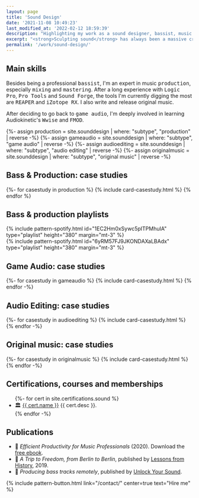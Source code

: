 ```yaml
---
layout: page
title: 'Sound Design'
date: '2021-11-08 10:49:23'
last_modified_at: '2022-02-12 18:59:39'
description: "Highlighting my work as a sound designer, bassist, music producer and composer, game audio specialist and audio editor."
excerpt: "<strong>Sculpting sound</strong> has always been a massive creative push. Whether creating the foundation with the bass, realizing an artist’s vision by producing and mixing, recording in the field for game audio and up to editing and restoration, sound design is a constant source of excitement."
permalink: '/work/sound-design/'
---
```

## Main skills

Besides being a professional <kbd>bassist</kbd>, I'm an expert in music <kbd>production</kbd>, especially <kbd>mixing</kbd> and <kbd>mastering</kbd>.  After a long experience with <kbd>Logic Pro</kbd>, <kbd>Pro Tools</kbd> and <kbd>Sound Forge</kbd>, the tools I'm currently digging the most are <kbd>REAPER</kbd> and <kbd>iZotope RX</kbd>. I also write and release original music.

After deciding to go back to <kbd>game audio</kbd>, I'm deeply involved in learning Audiokinetic's <kbd>Wwise</kbd> and <kbd>FMOD</kbd>.

<section class="m2m-entry my-5 pb-1">
{%- assign production = site.sounddesign | where: "subtype", "production" | reverse -%}
{%- assign gameaudio = site.sounddesign | where: "subtype", "game audio" | reverse -%}
{%- assign audioediting = site.sounddesign | where: "subtype", "audio editing" | reverse -%}
{%- assign originalmusic = site.sounddesign | where: "subtype", "original music" | reverse -%}
  <div class="h-feed">
  <h2 class="p-name h1 fs-1 text-center text-uppercase m2m-text-rotate mt-5">Bass & Production: case studies</h2>
    <div class="card-group mt-5">
      <div class="row row-cols-1 row-cols-sm-2 g-4">
        {%- for casestudy in production %}
        {% include card-casestudy.html %}
        {% endfor %}
      </div>
    </div>
  </div>
  <h2 class="h1 fs-2 text-center m2m-text-rotate mt-5">Bass & production playlists</h2>
  <div class="row row-cols-1 row-cols-sm-2 g-4">
    <div class="col">
      {% include pattern-spotify.html id="1EC2Hm0xSywc5pITPMhuIA" type="playlist" height="380" margin="mt-3" %}
    </div>
    <div class="col">
      {% include pattern-spotify.html id="6yRM57FJ9JKONDAXaLBAdx" type="playlist" height="380" margin="mt-3" %}
    </div>
  </div>
</section>
<section class="m2m-entry my-5 pb-3">
  <div class="h-feed">
  <h2 class="p-name h1 fs-1 text-center text-uppercase m2m-text-rotate my-5">Game Audio: case studies</h2>  
    <div class="card-group mt-5 pb-3">
      <div class="row row-cols-1 row-cols-sm-2 g-4">
      {%- for casestudy in gameaudio %}
      {% include card-casestudy.html %}
      {% endfor -%}
      </div>
    </div>    
  </div>
</section>
<section class="m2m-entry my-5 pb-3">
  <div class="h-feed">
  <h2 class="p-name h1 fs-1 text-center text-uppercase m2m-text-rotate my-5">Audio Editing: case studies</h2>
    <div class="card-group pb-3">
      <div class="row row-cols-1 row-cols-sm-2 g-4">
      {%- for casestudy in audioediting %}
      {% include card-casestudy.html %}
      {% endfor -%}
      </div>
    </div>  
  </div>
</section>
<section class="m2m-entry my-5 pb-3">
  <div class="h-feed">
  <h2 class="p-name h1 fs-1 text-center text-uppercase m2m-text-rotate my-5">Original music: case studies</h2>
    <div class="card-group pb-3">
      <div class="row row-cols-1 row-cols-sm-2 g-4">
      {%- for casestudy in originalmusic %}
      {% include card-casestudy.html %}
      {% endfor -%}
      </div>
    </div>  
  </div>
</section>

## Certifications, courses and memberships

<ul class="list-group list-group-flush ps-0">
  {%- for cert in site.certifications.sound %}
  <li class="list-group-item my-0 ps-0 pb-3">
    <span class="pe-1">🏛</span> <a href="{{ cert.href }}">{{ cert.name }}</a> {{ cert.desc }}.
  </li>
  {% endfor -%}
</ul>

## Publications

<ul class="list-group list-group-flush ps-0">
  <li class="list-group-item my-0 ps-0 pb-3"><span class="pe-1">📒</span> <em>Efficient Productivity for Music Professionals</em> (2020). Download the <a href="/work/project-management/">free ebook</a>.</li>
  <li class="list-group-item my-0 ps-0 pb-3"><span class="pe-1">📒</span> <em>A Trip to Freedom, from Berlin to Berlin</em>, published by <a href="https://medium.com/lessons-from-history/a-trip-to-freedom-from-berlin-to-berlin-e9725231eb2e">Lessons from History</a>, 2019.</li>
  <li class="list-group-item my-0 ps-0 pb-3"><span class="pe-1">📒</span> <em>Producing bass tracks remotely</em>, published by <a href="https://unlockyoursound.com/producing-bass-tracks-remotely/">Unlock Your Sound</a>.</li>
</ul>

{% include pattern-button.html link="/contact/" center=true text="Hire me" %}